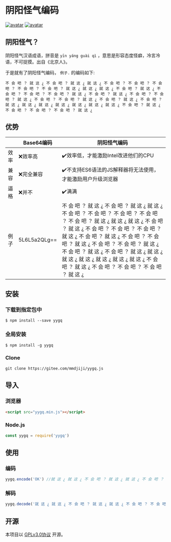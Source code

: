 # 阴阳怪气编码

[![avatar](https://img.shields.io/badge/license-GPL_V3.0-brightgreen)](https://choosealicense.com/licenses/gpl-3.0/) [![avatar](https://img.shields.io/badge/language-JavaScript-orange)](https://www.javascript.com/)

## 阴阳怪气？
阴阳怪气汉语成语，拼音是 `yīn yáng guài qì` ，意思是形容态度怪癖，冷言冷语，不可捉摸。出自《北京人》。

于是就有了阴阳怪气编码， `例子.` 的编码如下:
```
不 会 吧 ？ 就 这 ¿ 不 会 吧 ？ 就 这 ¿ 就 这 ¿ 不 会 吧 ？ 不 会 吧 ？ 不 会 吧 ？ 不 会 吧 ？ 不 会 吧 ？ 就 这 ¿ 就 这 ¿ 就 这 ¿ 不 会 吧 ？ 就 这 ¿ 不 会 吧 ？ 不 会 吧 ？ 不 会 吧 ？ 就 这 ¿ 不 会 吧 ？ 就 这 ¿ 不 会 吧 ？ 不 会 吧 ？ 就 这 ¿ 不 会 吧 ？ 不 会 吧 ？ 就 这 ¿ 不 会 吧 ？ 就 这 ¿ 不 会 吧 ？ 就 这 ¿ 就 这 ¿ 就 这 ¿ 就 这 ¿ 就 这 ¿ 就 这 ¿ 就 这 ¿ 不 会 吧 ？ 就 这 ¿ 不 会 吧 ？ 不 会 吧 ？ 不 会 吧 ？ 就 这 ¿ 
```

## 优势
||Base64编码|阴阳怪气编码|
|-|-|-|
|效率|❌效率高|✔️效率低，才能激励Intel改进他们的CPU|
|兼容|❌完全兼容|✔️不支持ES6语法的JS解释器将无法使用，才能激励用户升级浏览器|
|逼格|❌并不|✔️满满|
|例子|5L6L5a2QLg==|不 会 吧 ？ 就 这 ¿ 不 会 吧 ？ 就 这 ¿ 就 这 ¿ 不 会 吧 ？ 不 会 吧 ？ 不 会 吧 ？ 不 会 吧 ？ 不 会 吧 ？ 就 这 ¿ 就 这 ¿ 就 这 ¿ 不 会 吧 ？ 就 这 ¿ 不 会 吧 ？ 不 会 吧 ？ 不 会 吧 ？ 就 这 ¿ 不 会 吧 ？ 就 这 ¿ 不 会 吧 ？ 不 会 吧 ？ 就 这 ¿ 不 会 吧 ？ 不 会 吧 ？ 就 这 ¿ 不 会 吧 ？ 就 这 ¿ 不 会 吧 ？ 就 这 ¿ 就 这 ¿ 就 这 ¿ 就 这 ¿ 就 这 ¿ 就 这 ¿ 就 这 ¿ 不 会 吧 ？ 就 这 ¿ 不 会 吧 ？ 不 会 吧 ？ 不 会 吧 ？ 就 这 ¿ |

## 安装

### 下载到指定包中
```shell
$ npm install --save yygq
```

### 全局安装
```shell
$ npm install -g yygq
```

### Clone
```shell
git clone https://gitee.com/mmdjiji/yygq.js
```

## 导入

### 浏览器
```html
<script src="yygq.min.js"></script>
```

### Node.js
```js
const yygq = require('yygq')
```

## 使用

### 编码
```js
yygq.encode('OK') //就 这 ¿ 就 这 ¿ 不 会 吧 ？ 就 这 ¿ 就 这 ¿ 不 会 吧 ？ 不 会 吧 ？ 不 会 吧 ？ 不 会 吧 ？ 就 这 ¿ 就 这 ¿ 不 会 吧 ？ 就 这 ¿ 就 这 ¿ 不 会 吧 ？ 就 这 ¿ 不 会 吧 ？ 不 会 吧 ？ 
```
### 解码
```js
yygq.decode('就 这 ¿ 就 这 ¿ 不 会 吧 ？ 就 这 ¿ 就 这 ¿ 不 会 吧 ？ 不 会 吧 ？ 不 会 吧 ？ 不 会 吧 ？ 就 这 ¿ 就 这 ¿ 不 会 吧 ？ 就 这 ¿ 就 这 ¿ 不 会 吧 ？ 就 这 ¿ 不 会 吧 ？ 不 会 吧 ？ ') //OK
```

## 开源
本项目以 [GPLv3.0协议](https://choosealicense.com/licenses/gpl-3.0/) 开源。
